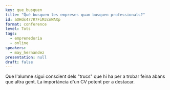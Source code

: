 ```yaml
---
key: que_busquen
title: "Què busquen les empreses quan busquen professionals?"
id: aOHds477R7FiM3cnWAXp
format: conference
level: Tots
tags:
  - emprenedoria
  - online
speakers:
  - may_hernandez
presentation: null
draft: false
---
```


Que l'alumne sigui conscient dels "trucs" que hi ha per a trobar feina abans que altra gent. La importància d'un CV potent per a destacar.


